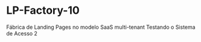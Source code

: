 # LP-Factory-10
Fábrica de Landing Pages no modelo SaaS multi-tenant
Testando o Sistema de Acesso 2
